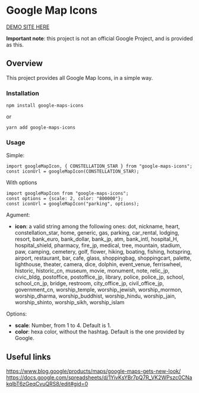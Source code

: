 # Google Map Icons

[DEMO SITE HERE](https://svengau.github.io/google-maps-icons/)

**Important note**: this project is not an official Google Project, and is provided as this.

## Overview

This project provides all Google Map Icons, in a simple way.

### Installation

```
npm install google-maps-icons
```

or

```
yarn add google-maps-icons
```

### Usage

Simple:

```
import googleMapIcon, { CONSTELLATION_STAR } from "google-maps-icons";
const iconUrl = googleMapIcon(CONSTELLATION_STAR);
```

With options

```
import googleMapIcon from "google-maps-icons";
const options = {scale: 2, color: "800000"};
const iconUrl = googleMapIcon("parking", options);
```

Agument:

- **icon**: a valid string among the following ones:
  dot, nickname, heart, constellation_star, home, generic, gas, parking, car_rental, lodging, resort, bank_euro, bank_dollar, bank_jp, atm, bank_intl, hospital_H, hospital_shield, pharmacy, fire_jp, medical, tree, mountain, stadium, paw, camping, cemetery, golf, flower, hiking, boating, fishing, hotspring, airport, restaurant, bar, cafe, glass, shoppingbag, shoppingcart, palette, lighthouse, theater, camera, dice, dolphin, event_venue, ferriswheel, historic, historic_cn, museum, movie, monument, note, relic_jp, civic_bldg, postoffice, postoffice_jp, library, police, police_jp, school, school_cn_jp, bridge, restroom, city_office_jp, civil_office_jp, government_cn, worship_temple, worship_jewish, worship_mormon, worship_dharma, worship_buddhist, worship_hindu, worship_jain, worship_shinto, worship_sikh, worship_islam

Options:

- **scale**: Number, from 1 to 4. Default is 1.
- **color**: hexa color, without the hashtag. Default is the one provided by Google.

## Useful links

https://www.blog.google/products/maps/google-maps-gets-new-look/
https://docs.google.com/spreadsheets/d/1YivKsYBr7pQ7R_VK2WPszc0CNakqlbT6zGeqCvuQRS8/edit#gid=0
